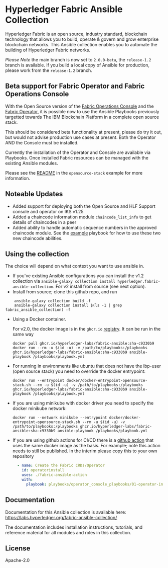 # Hyperledger Fabric Ansible Collection

Hyperledger Fabric is an open source, industry standard, blockchain technology that allows you to build, operate & govern and grow enterprise blockchain networks. This Ansible collection enables you to automate the building of Hyperledger Fabric networks.

*Please Note* the main branch is now set to `2.0.0-beta`, the `release-1.2` branch is available. If you build a local copy of Ansible for production, please work from the `release-1.2` branch.

## Beta support for Fabric Operator and Fabric Operations Console

With the Open Source version of the [Fabric Operations Console](https://github.com/hyperledger-labs/fabric-operations-console) and the [Fabric Operator](https://github.com/hyperledger-labs/fabric-operator), it is possible now to use the Ansible Playbooks previously targetted towards The IBM Blockchain Platform in a complete open source stack.

This should be considered beta functionality at present, please do try it out, but would not advise production use cases at present. Both the Operator AND the Console must be installed.

Currently the installation of the Operator and Console are available via Playbooks. Once installed Fabric resources can be managed with the existing Ansible modules.

Please see the [README](./examples/opensource-stack/README.md) in the `opensource-stack` example for more information.

## Noteable Updates

- Added support for deploying both the Open Source and HLF Support console and operator on IKS v1.25
- Added a chaincode information module `chaincode_list_info` to get details of chaincodes in a peer
- Added ability to handle automatic sequence numbers in the approved chaincode module. See the [example](./examples/chaincode_info/00-org1-chaincode-info.yml) playbook for how to use these two new chaincode abilities.

## Using the collection

The choice will depend on what context you want to use ansible in.

- If you've existing Ansible configurations you can install the v1.2 collection via `ansible-galaxy collection install hyperledger.fabric-ansible-collection`. For v2 install from source (see next option).
- Install from source; clone this github repo, and run

```shell
    ansible-galaxy collection build -f
    ansible-galaxy collection install $(ls -1 | grep fabric_ansible_collection) -f
```

- Using a Docker container.
  <!-- For v1.2, a Docker image, ``ibmcom/ibp-ansible``, has been published to Docker Hub. -->

  <!-- You can run a playbook using this Docker image, by volume mounting the playbook into the Docker container and running the ``ansible-playbook`` command: -->

  <!-- ```shell
  docker run --rm -u $(id -u) -v /path/to/playbooks:/playbooks ibmcom/ibp-ansible ansible-playbook /playbooks/playbook.yml
  ``` -->

    <!-- Note that the UID flag ``-u $(id -u)`` ensures that Ansible can write connection profile and identity files to the volume mount. -->

  For v2.0, the docker image is in the `ghcr.io` [registry](https://github.com/hyperledger-labs/fabric-ansible-collection/pkgs/container/fabric-ansible). It can be run in the same way

  ```shell
  docker pull ghcr.io/hyperledger-labs/fabric-ansible:sha-c9330b9
  docker run --rm -u $(id -u) -v /path/to/playbooks:/playbooks ghcr.io/hyperledger-labs/fabric-ansible:sha-c9330b9 ansible-playbook /playbooks/playbook.yml
  ```
- For running in environments like ubuntu that does not have the ibp-user (open source stack) you need to override the docker entrypoint:
  ```shell
  docker run --entrypoint docker/docker-entrypoint-opensource-stack.sh --rm -u $(id -u) -v /path/to/playbooks:/playbooks ghcr.io/hyperledger-labs/fabric-ansible:sha-c9330b9 ansible-playbook /playbooks/playbook.yml
  ```

- If you are using minikube with docker driver you need to specify the docker minikube network:
  ```shell
  docker run --network minikube --entrypoint docker/docker-entrypoint-opensource-stack.sh --rm -u $(id -u) -v /path/to/playbooks:/playbooks ghcr.io/hyperledger-labs/fabric-ansible:sha-c9330b9 ansible-playbook /playbooks/playbook.yml
  ```

- If you are using github actions for CI/CD there is a [github action](https://github.com/hyperledgendary/fabric-cloud-infrastructure/tree/main/fabric-ansible-action) that uses the same docker image as the basis.
  For example; note this action needs to still be published. In the interim please copy this to your own repository

  ```yaml
    - name: Create the Fabric CRDs/Operator
      id: operatorinstall
      uses: ./fabric-ansible-action
      with:
        playbook: playbooks/operator_console_playbooks/01-operator-install.yml
  ```

## Documentation

Documentation for this Ansible collection is available here: <https://labs.hyperledger.org/fabric-ansible-collection/>

The documentation includes installation instructions, tutorials, and reference material for all modules and roles in this collection.

## License

Apache-2.0
